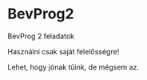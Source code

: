 # BevProg2
BevProg 2 feladatok

Használni csak saját felelősségre!

Lehet, hogy jónak tűink, de mégsem az.
